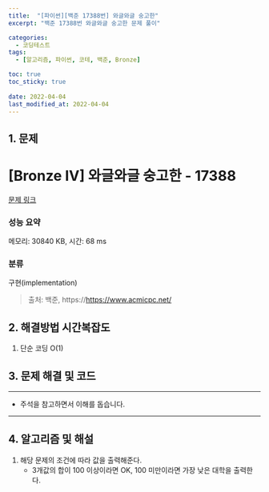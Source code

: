```yaml
---
title:  "[파이썬][백준 17388번] 와글와글 숭고한"
excerpt: "백준 17388번 와글와글 숭고한 문제 풀이"

categories:
  - 코딩테스트
tags:
  - [알고리즘, 파이썬, 코테, 백준, Bronze]

toc: true
toc_sticky: true
 
date: 2022-04-04
last_modified_at: 2022-04-04
---
```



## 1. 문제

# [Bronze IV] 와글와글 숭고한 - 17388 

[문제 링크](https://www.acmicpc.net/problem/17388) 

### 성능 요약

메모리: 30840 KB, 시간: 68 ms

### 분류

구현(implementation)


> 출처: 백준, https://https://www.acmicpc.net/

## 2. 해결방법 시간복잡도

1. 단순 코딩 O(1)


## 3. 문제 해결 및 코드
--- 

<script src="https://gist.github.com/godhin/2b45f63353242a7e3f0ed79a4992854b.js"></script>

- 주석을 참고하면서 이해를 돕습니다.
---

## 4. 알고리즘 및 해설

1. 해당 문제의 조건에 따라 값을 출력해준다.
    - 3개값의 합이 100 이상이라면 OK, 100 미만이라면 가장 낮은 대학을 출력한다.